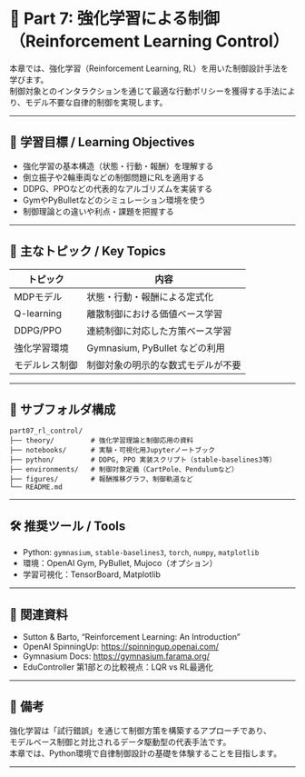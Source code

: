 # 🧠 Part 7: 強化学習による制御（Reinforcement Learning Control）

本章では、強化学習（Reinforcement Learning, RL）を用いた制御設計手法を学びます。  
制御対象とのインタラクションを通じて最適な行動ポリシーを獲得する手法により、モデル不要な自律的制御を実現します。

---

## 🎯 学習目標 / Learning Objectives

- 強化学習の基本構造（状態・行動・報酬）を理解する
- 倒立振子や2輪車両などの制御問題にRLを適用する
- DDPG、PPOなどの代表的なアルゴリズムを実装する
- GymやPyBulletなどのシミュレーション環境を使う
- 制御理論との違いや利点・課題を把握する

---

## 🧩 主なトピック / Key Topics

| トピック | 内容 |
|----------|------|
| MDPモデル | 状態・行動・報酬による定式化 |
| Q-learning | 離散制御における価値ベース学習 |
| DDPG/PPO | 連続制御に対応した方策ベース学習 |
| 強化学習環境 | Gymnasium, PyBullet などの利用 |
| モデルレス制御 | 制御対象の明示的な数式モデルが不要 |

---

## 📂 サブフォルダ構成
```
part07_rl_control/
├── theory/         # 強化学習理論と制御応用の資料
├── notebooks/      # 実験・可視化用Jupyterノートブック
├── python/         # DDPG, PPO 実装スクリプト（stable-baselines3等）
├── environments/   # 制御対象定義（CartPole、Pendulumなど）
├── figures/        # 報酬推移グラフ、制御軌道など
└── README.md
```
---

## 🛠️ 推奨ツール / Tools

- Python: `gymnasium`, `stable-baselines3`, `torch`, `numpy`, `matplotlib`
- 環境：OpenAI Gym, PyBullet, Mujoco（オプション）
- 学習可視化：TensorBoard, Matplotlib

---

## 🔗 関連資料

- Sutton & Barto, “Reinforcement Learning: An Introduction”
- OpenAI SpinningUp: https://spinningup.openai.com/
- Gymnasium Docs: https://gymnasium.farama.org/
- EduController 第1部との比較視点：LQR vs RL最適化

---

## 📌 備考

強化学習は「試行錯誤」を通じて制御方策を構築するアプローチであり、  
モデルベース制御と対比されるデータ駆動型の代表手法です。  
本章では、Python環境で自律制御設計の基礎を体験することを目指します。

---
